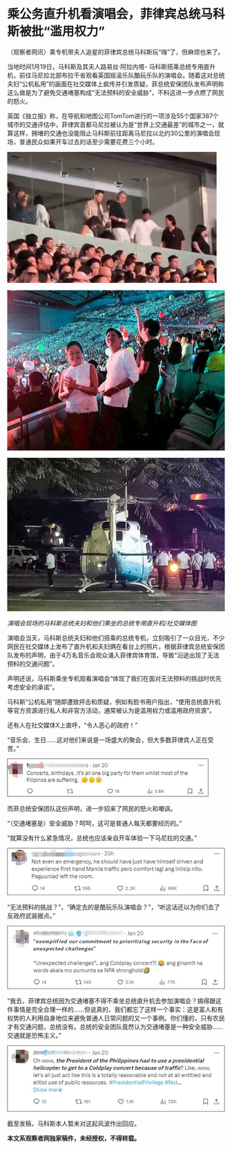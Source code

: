 # 乘公务直升机看演唱会，菲律宾总统马科斯被批“滥用权力”

（观察者网讯）乘专机带夫人追星的菲律宾总统马科斯玩“嗨”了，但麻烦也来了。

当地时间1月19日，马科斯及其夫人路易丝·阿拉内塔-
马科斯搭乘总统专用直升机，前往马尼拉北部布拉干省观看英国摇滚乐队酷玩乐队的演唱会。随着这对总统夫妇“公机私用”的画面在社交媒体上疯传并引发质疑，菲总统安保团队发布声明称这么做是为了避免交通堵塞构成“无法预料的安全威胁”，不料这进一步点燃了网民的怒火。

英国《独立报》称，在导航和地图公司TomTom进行的一项涉及55个国家387个城市的交通评估中，菲律宾首都马尼拉被认为是“世界上交通最差”的城市之一，就算这样，拥堵的交通也没能阻止马科斯前往距离马尼拉以北约30公里的演唱会现场，普通民众如果开车过去的话至少需要花费三个小时。

![fb582f04b4f3cfb1a4836687e19a7ca1.jpg](https://raw.githubusercontent.com/qqhsx/qqnews_image/main/2024/01/21/乘公务直升机看演唱会，菲律宾总统马科斯被批“滥用权力”/fb582f04b4f3cfb1a4836687e19a7ca1.jpg)

![0b74fd968f80c0e9d69183ec569d4612.jpg](https://raw.githubusercontent.com/qqhsx/qqnews_image/main/2024/01/21/乘公务直升机看演唱会，菲律宾总统马科斯被批“滥用权力”/0b74fd968f80c0e9d69183ec569d4612.jpg)

![4bc9a85b11bea128890c5b6725bb1321.jpg](https://raw.githubusercontent.com/qqhsx/qqnews_image/main/2024/01/21/乘公务直升机看演唱会，菲律宾总统马科斯被批“滥用权力”/4bc9a85b11bea128890c5b6725bb1321.jpg)

_演唱会现场的马科斯总统夫妇和他们乘坐的总统专用直升机/社交媒体图_

演唱会当天，马科斯总统夫妇和他们搭乘的总统专机，立刻吸引了一众目光，不少网民在社交媒体上发布了直升机和夫妇俩在看台上的照片。根据菲律宾总统安保团队发布的声明，由于4万名音乐会观众涌入菲律宾体育馆，导致“沿途出现了无法预料的交通问题”。

声明还说，马科斯乘坐专机观看演唱会“体现了我们在面对无法预料的挑战时优先考虑安全的承诺”。

马科斯“公机私用”随即遭致抨击和质疑，例如有脸书用户指出，“使用总统直升机等官方资源进行私人和非官方活动，通常被认为是滥用权力或滥用政府资源”。

还有人在社交媒体X上直呼，“令人恶心的政府！”

“音乐会、生日……这对他们来说是一场盛大的聚会，但大多数菲律宾人正在受苦。”

![8bfff273c3898fca9eb02174daf292d8.jpg](https://raw.githubusercontent.com/qqhsx/qqnews_image/main/2024/01/21/乘公务直升机看演唱会，菲律宾总统马科斯被批“滥用权力”/8bfff273c3898fca9eb02174daf292d8.jpg)

而菲总统安保团队这份声明，进一步招来了网民的怒火和嘲讽。

“（交通堵塞是）安全威胁？呵呵，这可是普通人每天都要经历的。”

“就算没有什么紧急情况，总统也应该亲自开车体验一下马尼拉的交通。”

![ab4ac6e60a757e3351821c68c1d2f9b1.jpg](https://raw.githubusercontent.com/qqhsx/qqnews_image/main/2024/01/21/乘公务直升机看演唱会，菲律宾总统马科斯被批“滥用权力”/ab4ac6e60a757e3351821c68c1d2f9b1.jpg)

“无法预料的挑战？”，“确定去的是酷玩乐队演唱会？”，“听这话还以为你们去了反政府武装据点。”

![cce285c63f5c8a6e40a72418d7378d03.jpg](https://raw.githubusercontent.com/qqhsx/qqnews_image/main/2024/01/21/乘公务直升机看演唱会，菲律宾总统马科斯被批“滥用权力”/cce285c63f5c8a6e40a72418d7378d03.jpg)

“我去，菲律宾总统因为交通堵塞不得不乘坐总统直升机去参加演唱会？搞得跟这件事情是完全合理一样的……但说真的，我们都忘了这样一个事实：这是富人和有权势的人利用自身地位来避免普通人日常问题的又一个事例。你们懂的，只有农民才有交通问题，总统没有。总统的安全团队竟然认为交通堵塞是一种安全威胁……交通就是恐怖主义。”

![1f6137acd4580ceaeacc4f5d8573621d.jpg](https://raw.githubusercontent.com/qqhsx/qqnews_image/main/2024/01/21/乘公务直升机看演唱会，菲律宾总统马科斯被批“滥用权力”/1f6137acd4580ceaeacc4f5d8573621d.jpg)

截至发稿，马科斯本人暂未对这起风波作出回应。

**本文系观察者网独家稿件，未经授权，不得转载。**

